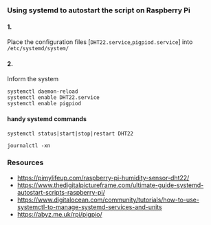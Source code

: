 ### Using systemd to autostart the script on Raspberry Pi

#### 1. 
Place the configuration files [`DHT22.service`,`pigpiod.service`] into `/etc/systemd/system/`

#### 2. 
Inform the system

```
systemctl daemon-reload
systemctl enable DHT22.service
systemctl enable pigpiod
```

#### handy systemd commands

`systemctl status|start|stop|restart DHT22`

`journalctl -xn` 

### Resources
- https://pimylifeup.com/raspberry-pi-humidity-sensor-dht22/
- https://www.thedigitalpictureframe.com/ultimate-guide-systemd-autostart-scripts-raspberry-pi/
- https://www.digitalocean.com/community/tutorials/how-to-use-systemctl-to-manage-systemd-services-and-units
- https://abyz.me.uk/rpi/pigpio/
